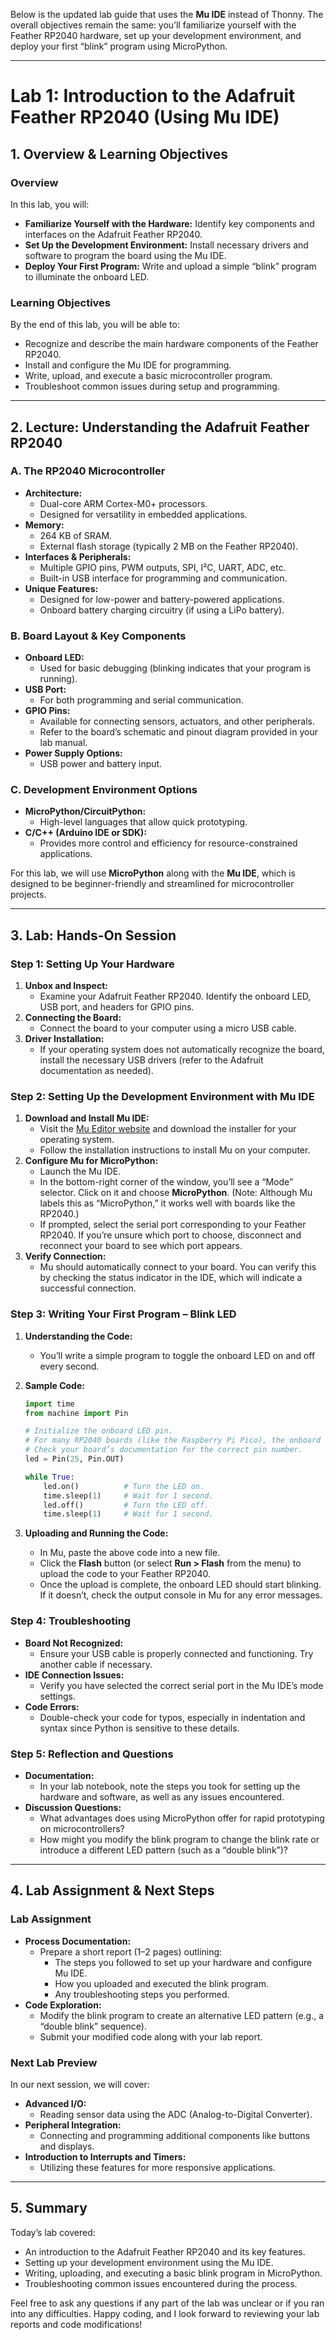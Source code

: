 Below is the updated lab guide that uses the **Mu IDE** instead of Thonny. The overall objectives remain the same: you’ll familiarize yourself with the Feather RP2040 hardware, set up your development environment, and deploy your first “blink” program using MicroPython.

---

# **Lab 1: Introduction to the Adafruit Feather RP2040 (Using Mu IDE)**

## **1. Overview & Learning Objectives**

### **Overview**
In this lab, you will:
- **Familiarize Yourself with the Hardware:** Identify key components and interfaces on the Adafruit Feather RP2040.
- **Set Up the Development Environment:** Install necessary drivers and software to program the board using the Mu IDE.
- **Deploy Your First Program:** Write and upload a simple “blink” program to illuminate the onboard LED.

### **Learning Objectives**
By the end of this lab, you will be able to:
- Recognize and describe the main hardware components of the Feather RP2040.
- Install and configure the Mu IDE for programming.
- Write, upload, and execute a basic microcontroller program.
- Troubleshoot common issues during setup and programming.

---

## **2. Lecture: Understanding the Adafruit Feather RP2040**

### **A. The RP2040 Microcontroller**
- **Architecture:**  
  - Dual-core ARM Cortex-M0+ processors.
  - Designed for versatility in embedded applications.
- **Memory:**  
  - 264 KB of SRAM.
  - External flash storage (typically 2 MB on the Feather RP2040).
- **Interfaces & Peripherals:**  
  - Multiple GPIO pins, PWM outputs, SPI, I²C, UART, ADC, etc.
  - Built-in USB interface for programming and communication.
- **Unique Features:**  
  - Designed for low-power and battery-powered applications.
  - Onboard battery charging circuitry (if using a LiPo battery).

### **B. Board Layout & Key Components**
- **Onboard LED:**  
  - Used for basic debugging (blinking indicates that your program is running).
- **USB Port:**  
  - For both programming and serial communication.
- **GPIO Pins:**  
  - Available for connecting sensors, actuators, and other peripherals.  
  - Refer to the board’s schematic and pinout diagram provided in your lab manual.
- **Power Supply Options:**  
  - USB power and battery input.

### **C. Development Environment Options**
- **MicroPython/CircuitPython:**  
  - High-level languages that allow quick prototyping.
- **C/C++ (Arduino IDE or SDK):**  
  - Provides more control and efficiency for resource-constrained applications.

For this lab, we will use **MicroPython** along with the **Mu IDE**, which is designed to be beginner-friendly and streamlined for microcontroller projects.

---

## **3. Lab: Hands-On Session**

### **Step 1: Setting Up Your Hardware**
1. **Unbox and Inspect:**  
   - Examine your Adafruit Feather RP2040. Identify the onboard LED, USB port, and headers for GPIO pins.
2. **Connecting the Board:**  
   - Connect the board to your computer using a micro USB cable.
3. **Driver Installation:**  
   - If your operating system does not automatically recognize the board, install the necessary USB drivers (refer to the Adafruit documentation as needed).

### **Step 2: Setting Up the Development Environment with Mu IDE**
1. **Download and Install Mu IDE:**  
   - Visit the [Mu Editor website](https://codewith.mu/) and download the installer for your operating system.
   - Follow the installation instructions to install Mu on your computer.
2. **Configure Mu for MicroPython:**
   - Launch the Mu IDE.
   - In the bottom-right corner of the window, you’ll see a “Mode” selector. Click on it and choose **MicroPython**. (Note: Although Mu labels this as “MicroPython,” it works well with boards like the RP2040.)
   - If prompted, select the serial port corresponding to your Feather RP2040. If you’re unsure which port to choose, disconnect and reconnect your board to see which port appears.
3. **Verify Connection:**
   - Mu should automatically connect to your board. You can verify this by checking the status indicator in the IDE, which will indicate a successful connection.

### **Step 3: Writing Your First Program – Blink LED**
1. **Understanding the Code:**
   - You’ll write a simple program to toggle the onboard LED on and off every second.
2. **Sample Code:**

   ```python
   import time
   from machine import Pin

   # Initialize the onboard LED pin.
   # For many RP2040 boards (like the Raspberry Pi Pico), the onboard LED is on GPIO 25.
   # Check your board’s documentation for the correct pin number.
   led = Pin(25, Pin.OUT)

   while True:
       led.on()          # Turn the LED on.
       time.sleep(1)     # Wait for 1 second.
       led.off()         # Turn the LED off.
       time.sleep(1)     # Wait for 1 second.
   ```

3. **Uploading and Running the Code:**
   - In Mu, paste the above code into a new file.
   - Click the **Flash** button (or select **Run > Flash** from the menu) to upload the code to your Feather RP2040.
   - Once the upload is complete, the onboard LED should start blinking. If it doesn’t, check the output console in Mu for any error messages.

### **Step 4: Troubleshooting**
- **Board Not Recognized:**  
  - Ensure your USB cable is properly connected and functioning. Try another cable if necessary.
- **IDE Connection Issues:**  
  - Verify you have selected the correct serial port in the Mu IDE’s mode settings.
- **Code Errors:**  
  - Double-check your code for typos, especially in indentation and syntax since Python is sensitive to these details.

### **Step 5: Reflection and Questions**
- **Documentation:**  
  - In your lab notebook, note the steps you took for setting up the hardware and software, as well as any issues encountered.
- **Discussion Questions:**
  - What advantages does using MicroPython offer for rapid prototyping on microcontrollers?
  - How might you modify the blink program to change the blink rate or introduce a different LED pattern (such as a “double blink”)?

---

## **4. Lab Assignment & Next Steps**

### **Lab Assignment**
- **Process Documentation:**  
  - Prepare a short report (1–2 pages) outlining:
    - The steps you followed to set up your hardware and configure Mu IDE.
    - How you uploaded and executed the blink program.
    - Any troubleshooting steps you performed.
- **Code Exploration:**  
  - Modify the blink program to create an alternative LED pattern (e.g., a “double blink” sequence).
  - Submit your modified code along with your lab report.

### **Next Lab Preview**
In our next session, we will cover:
- **Advanced I/O:**  
  - Reading sensor data using the ADC (Analog-to-Digital Converter).
- **Peripheral Integration:**  
  - Connecting and programming additional components like buttons and displays.
- **Introduction to Interrupts and Timers:**  
  - Utilizing these features for more responsive applications.

---

## **5. Summary**

Today’s lab covered:
- An introduction to the Adafruit Feather RP2040 and its key features.
- Setting up your development environment using the Mu IDE.
- Writing, uploading, and executing a basic blink program in MicroPython.
- Troubleshooting common issues encountered during the process.

Feel free to ask any questions if any part of the lab was unclear or if you ran into any difficulties. Happy coding, and I look forward to reviewing your lab reports and code modifications!
